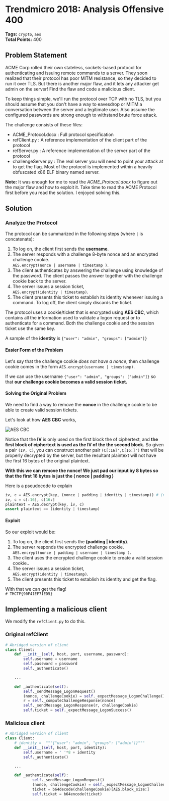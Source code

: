 # Trendmicro 2018: Analysis Offensive 400

__Tags:__ `crypto`, `aes`  
__Total Points:__ 400

## Problem Statement

ACME Corp rolled their own stateless, sockets-based protocol for authenticating and issuing remote commands to a server. They soon realized that their protocol has poor MITM resistance, so they decided to run it over TLS. But there is another major flaw, and it lets any attacker get admin on the server! Find the flaw and code a malicious client.

To keep things simple, we'll run the protocol over TCP with no TLS, but you should assume that you don't have a way to eavesdrop or MITM a conversation between the server and a legitimate user. Also assume the configured passwords are strong enough to withstand brute force attack.

The challenge consists of these files:

* ACME_Protocol.docx : Full protocol specification
* refClient.py : A reference implementation of the client part of the protocol
* refServer.py : A reference implementation of the server part of the protocol
* challengeServer.py : The real server you will need to point your attack at to get the flag. Most of the protocol is implemented within a heavily obfuscated x86 ELF binary named server.

__Note:__ It was enough for me to read the *ACME_Protocol.docx* to figure out the major flaw and how to exploit it. Take time to read the ACME Protocol first before you read the solution. I enjoyed solving this.

## Solution

### Analyze the Protocol

The protocol can be summarized in the following steps (where `|` is concatenate):

1. To log on, the client first sends the __username__.
2. The server responds with a challenge 8-byte nonce and an encrypted challenge cookie. <br> `AES.encrypt(nonce | username | timestamp )`.
3. The client authenticates by answering the challenge using knowledge of the password. The client passes the answer together with the  challenge cookie back to the server.
4. The server issues a session ticket, <br> `AES.encrypt(identity | timestamp)`.
5. The client presents this ticket to establish its identity whenever issuing a command. To log off, the client simply discards the ticket.

The protocol uses a cookie/ticket that is encrypted using __AES CBC__, which contains all the information used to validate a logon request or to authenticate for a command. Both the challenge cookie and the session ticket use the same key.

A sample of the __identity__ is `{"user": "admin", "groups": ["admin"]}`

#### Easier Form of the Problem

Let's say that the challenge cookie _does not have a nonce_, then challenge cookie comes in the form `AES.encrypt(username | timestamp)`.

If we can use the username `{"user": "admin", "groups": ["admin"]}` so that __our challenge cookie becomes a valid session ticket.__

#### Solving the Original Problem

We need to find a way to remove the __nonce__ in the challenge cookie to be able to create valid session tickets.

Let's look at how __AES CBC__ works,

![AES CBC](https://upload.wikimedia.org/wikipedia/commons/thumb/2/2a/CBC_decryption.svg/902px-CBC_decryption.svg.png)

Notice that the __IV__ is only used on the first block the of ciphertext, and __the first block of ciphertext is used as the IV of the the second block.__ So given a pair `(IV, C)`, you can construct another pair `(C[:16]',C[16:]')` that will be properly decrypted by the server, but the resultant plaintext will not have the first 16 bytes of the original plaintext.

__With this we can remove the nonce! We just pad our input by 8 bytes so that the first 16 bytes is just the ( nonce | padding )__

Here is a pseudocode to explain
```python
iv, c = AES.encrypt(key, (nonce | padding | identity | timestamp)) # (nonce | padding) should be exactly 16 bytes
iv, c = c[:16], c[16:]
plaintext = AES.decrypt(key, iv, c)
assert plaintext == (identity | timestamp)
```

#### Exploit

So our exploit would be:
1. To log on, the client first sends the __(padding | identity)__.
2. The server responds the encrypted challenge cookie. <br> `AES.encrypt(nonce | padding | username | timestamp )`.
3. The client uses the encrypted challenge cookie to create a valid session cookie..
4. The server issues a session ticket, <br> `AES.encrypt(identity | timestamp)`.
5. The client presents this ticket to establish its identity and get the flag.

With that we can get the flag!  
`# TMCTF{90F41EF71ED5}`

## Implementing a malicious client

We modify the `refClient.py` to do this.

### Original refClient
```python
# Abridged version of client
class Client:
	def __init__(self, host, port, username, password):
		self.username = username
		self.password = password
		self._authenticate()

    ...

	def _authenticate(self):
		self._sendMessage_LogonRequest()
		(nonce, challengeCookie) = self._expectMessage_LogonChallenge()
		r = self._computeChallengeResponse(nonce)
		self._sendMessage_LogonResponse(r, challengeCookie)
		self.ticket = self._expectMessage_LogonSuccess()
```

### Malicious client
```python
# Abridged version of client
class Client:
    # identity =  """{"user": "admin", "groups": ["admin"]}"""
	def __init__(self, host, port, identity):
		self.username = ' '*8 + identity
		self._authenticate()

    ...

    def _authenticate(self):
    		self._sendMessage_LogonRequest()
    		(nonce, challengeCookie) = self._expectMessage_LogonChallenge()
    		ticket = b64decode(challengeCookie)[AES.block_size:]
    		self.ticket = b64encode(ticket)
```
